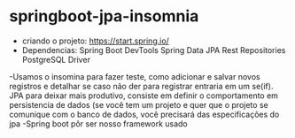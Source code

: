 # springboot-jpa-insomnia
- criando o projeto:
https://start.spring.io/ 
- Dependencias:
Spring Boot DevTools
Spring Data JPA 
Rest Repositories
PostgreSQL Driver

-Usamos o insomina para fazer teste, como adicionar e salvar novos registros e detalhar se caso não der para registrar entraria em um se(if).
JPA para deixar mais produtivo, consiste em definir o comportamento em persistencia de dados
(se você tem um projeto e quer que o projeto se comunique com o banco de dados, você precisará das especificações do jpa
-Spring boot pôr ser nosso framework usado
